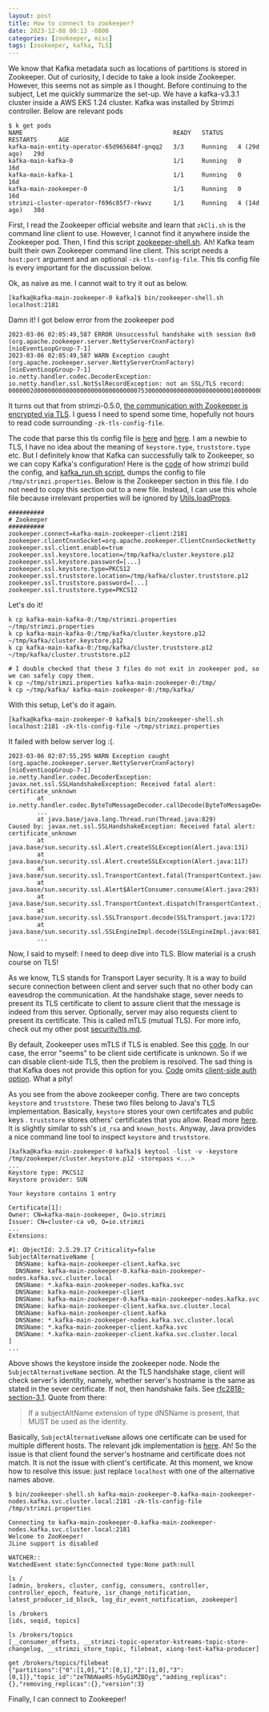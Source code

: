 ```yaml
---
layout: post
title: How to connect to zookeeper?
date: 2023-12-08 00:13 -0800
categories: [zookeeper, misc]
tags: [zookeeper, kafka, TLS]
---
```


<!-- END doctoc generated TOC please keep comment here to allow auto update -->

We know that Kafka metadata such as locations of partitions is stored in
Zookeeper. Out of curiosity, I decide to take a look inside Zookeeper. However,
this seems not as simple as I thought. Before continuing to the subject, Let me
quickly summarize the set-up. We have a kafka-v3.3.1 cluster inside a AWS EKS
1.24 cluster. Kafka was installed by Strimzi controller. Below are relevant
pods

```
$ k get pods
NAME                                          READY   STATUS    RESTARTS      AGE
kafka-main-entity-operator-65d965684f-gnqq2   3/3     Running   4 (29d ago)   29d
kafka-main-kafka-0                            1/1     Running   0             16d
kafka-main-kafka-1                            1/1     Running   0             16d
kafka-main-zookeeper-0                        1/1     Running   0             16d
strimzi-cluster-operator-f696c85f7-rkwvz      1/1     Running   4 (14d ago)   30d
```

First, I read the Zookeeper official website and learn that `zkCli.sh` is the
command line client to use. However, I cannot find it anywhere inside the
Zookeeper pod. Then, I find this script
[zookeeper-shell.sh](https://github.com/apache/kafka/blob/1ae6405c479636bc0a4e0ffda91c82ea3bd3a761/bin/zookeeper-shell.sh#L23-L23).
Ah! Kafka team built their own Zookeeper command line client. This script needs
a `host:port` argument and an optional `-zk-tls-config-file`. This tls config
file is every important for the discussion below.

Ok, as naive as me. I cannot wait to try it out as below.

```
[kafka@kafka-main-zookeeper-0 kafka]$ bin/zookeeper-shell.sh localhost:2181
```

Damn it! I got below error from the zookeeper pod

```
2023-03-06 02:05:49,587 ERROR Unsuccessful handshake with session 0x0 (org.apache.zookeeper.server.NettyServerCnxnFactory) [nioEventLoopGroup-7-1]
2023-03-06 02:05:49,587 WARN Exception caught (org.apache.zookeeper.server.NettyServerCnxnFactory) [nioEventLoopGroup-7-1]
io.netty.handler.codec.DecoderException: io.netty.handler.ssl.NotSslRecordException: not an SSL/TLS record: 0000002d000000000000000000000000000075300000000000000000000000100000000000000000000000000000000000
```

It turns out that from strimzi-0.5.0,
[the communication with Zookeeper is encrypted via TLS](https://github.com/strimzi/strimzi-kafka-operator/issues/673).
I guess I need to spend some time, hopefully not hours to read code surrounding
`-zk-tls-config-file`.

The code that parse this tls config file is
[here](https://github.com/apache/kafka/blob/1ae6405c479636bc0a4e0ffda91c82ea3bd3a761/core/src/main/scala/kafka/admin/ZkSecurityMigrator.scala#L128-L128)
and
[here](https://github.com/apache/kafka/blob/1ae6405c479636bc0a4e0ffda91c82ea3bd3a761/core/src/main/scala/kafka/server/KafkaConfig.scala#L321-L321).
I am a newbie to TLS, I have no idea about the meaning of `keystore.type`,
`truststore.type` etc. But I definitely know that Kafka can successfully talk
to Zookeeper, so we can copy Kafka's configuration! Here is the
[code](https://github.com/strimzi/strimzi-kafka-operator/blob/f7f6e901810af1df1b9f437b7bd3d0c722a58510/cluster-operator/src/main/java/io/strimzi/operator/cluster/model/KafkaBrokerConfigurationBuilder.java#L188-L188)
of how strimzi build the config, and
[kafka_run.sh script](https://github.com/strimzi/strimzi-kafka-operator/blob/f7f6e901810af1df1b9f437b7bd3d0c722a58510/docker-images/kafka-based/kafka/scripts/kafka_run.sh#L52-L52),
dumps the config to file `/tmp/strimzi.properties`. Below is the Zookeeper
section in this file. I do not need to copy this section out to a new file.
Instead, I can use this whole file because irrelevant properties will be
ignored by
[Utils.loadProps](https://github.com/apache/kafka/blob/1ae6405c479636bc0a4e0ffda91c82ea3bd3a761/core/src/main/scala/kafka/admin/ZkSecurityMigrator.scala#L128-L128).

```
##########
# Zookeeper
##########
zookeeper.connect=kafka-main-zookeeper-client:2181
zookeeper.clientCnxnSocket=org.apache.zookeeper.ClientCnxnSocketNetty
zookeeper.ssl.client.enable=true
zookeeper.ssl.keystore.location=/tmp/kafka/cluster.keystore.p12
zookeeper.ssl.keystore.password=[...]
zookeeper.ssl.keystore.type=PKCS12
zookeeper.ssl.truststore.location=/tmp/kafka/cluster.truststore.p12
zookeeper.ssl.truststore.password=[...]
zookeeper.ssl.truststore.type=PKCS12
```

Let's do it!

```
k cp kafka-main-kafka-0:/tmp/strimzi.properties ~/tmp/strimzi.properties
k cp kafka-main-kafka-0:/tmp/kafka/cluster.keystore.p12 ~/tmp/kafka/cluster.keystore.p12
k cp kafka-main-kafka-0:/tmp/kafka/cluster.truststore.p12 ~/tmp/kafka/cluster.truststore.p12

# I double checked that these 3 files do not exit in zookeeper pod, so we can safely copy them.
k cp ~/tmp/strimzi.properties kafka-main-zookeeper-0:/tmp/
k cp ~/tmp/kafka/ kafka-main-zookeeper-0:/tmp/kafka/
```

With this setup, Let's do it again.

```
[kafka@kafka-main-zookeeper-0 kafka]$ bin/zookeeper-shell.sh localhost:2181 -zk-tls-config-file ~/tmp/strimzi.properties
```

It failed with below server log :(.

```
2023-03-06 02:07:55,295 WARN Exception caught (org.apache.zookeeper.server.NettyServerCnxnFactory) [nioEventLoopGroup-7-1]
io.netty.handler.codec.DecoderException: javax.net.ssl.SSLHandshakeException: Received fatal alert: certificate_unknown
        at io.netty.handler.codec.ByteToMessageDecoder.callDecode(ByteToMessageDecoder.java:480)
        ...
        at java.base/java.lang.Thread.run(Thread.java:829)
Caused by: javax.net.ssl.SSLHandshakeException: Received fatal alert: certificate_unknown
        at java.base/sun.security.ssl.Alert.createSSLException(Alert.java:131)
        at java.base/sun.security.ssl.Alert.createSSLException(Alert.java:117)
        at java.base/sun.security.ssl.TransportContext.fatal(TransportContext.java:340)
        at java.base/sun.security.ssl.Alert$AlertConsumer.consume(Alert.java:293)
        at java.base/sun.security.ssl.TransportContext.dispatch(TransportContext.java:186)
        at java.base/sun.security.ssl.SSLTransport.decode(SSLTransport.java:172)
        at java.base/sun.security.ssl.SSLEngineImpl.decode(SSLEngineImpl.java:681)
        ...
```

Now, I said to myself: I need to deep dive into TLS. Blow material is a crush
course on TLS!

As we know, TLS stands for Transport Layer security. It is a way to build
secure connection between client and server such that no other body can
eavesdrop the communication. At the handshake stage, sever needs to present its
TLS certificate to client to assure client that the message is indeed from this
server. Optionally, server may also requests client to present its certificate.
This is called mTLS (mutual TLS). For more info, check out my other post
[security/tls.md](../security/tls.md).

By default, Zookeeper uses mTLS if TLS is enabled. See this
[code](https://github.com/apache/zookeeper/blob/df320056140a49423718ee6f0a7c35538281176e/zookeeper-server/src/main/java/org/apache/zookeeper/common/X509Util.java#L129-L141).
In our case, the error "seems" to be client side certificate is unknown. So if
we can disable client-side TLS, then the problem is resolved. The sad thing is
that Kafka does not provide this option for you.
[Code](https://github.com/apache/kafka/blob/1ae6405c479636bc0a4e0ffda91c82ea3bd3a761/core/src/main/scala/kafka/server/KafkaConfig.scala#L321-L321)
omits
[client-side auth option](https://github.com/apache/zookeeper/blob/df320056140a49423718ee6f0a7c35538281176e/zookeeper-server/src/main/java/org/apache/zookeeper/common/X509Util.java#L163).
What a pity!

As you see from the above zookeeper config. There are two concepts `keystore`
and `truststore`. These two files belong to Java's TLS implementation.
Basically, `keystore` stores your own certifcates and public keys .
`truststore` stores others' certificates that you allow. Read more
[here](https://www.baeldung.com/java-keystore-truststore-difference). It is
slightly similar to ssh's `id_rsa` and `known_hosts`. Anyway, Java provides a
nice command line tool to inspect `keystore` and `truststore`.

```
[kafka@kafka-main-zookeeper-0 kafka]$ keytool -list -v -keystore /tmp/zookeeper/cluster.keystore.p12 -storepass <...>
...
Keystore type: PKCS12
Keystore provider: SUN

Your keystore contains 1 entry

Certificate[1]:
Owner: CN=kafka-main-zookeeper, O=io.strimzi
Issuer: CN=cluster-ca v0, O=io.strimzi
...
Extensions:

#1: ObjectId: 2.5.29.17 Criticality=false
SubjectAlternativeName [
  DNSName: kafka-main-zookeeper-client.kafka.svc
  DNSName: kafka-main-zookeeper-0.kafka-main-zookeeper-nodes.kafka.svc.cluster.local
  DNSName: *.kafka-main-zookeeper-nodes.kafka.svc
  DNSName: kafka-main-zookeeper-client
  DNSName: kafka-main-zookeeper-0.kafka-main-zookeeper-nodes.kafka.svc
  DNSName: kafka-main-zookeeper-client.kafka.svc.cluster.local
  DNSName: kafka-main-zookeeper-client.kafka
  DNSName: *.kafka-main-zookeeper-nodes.kafka.svc.cluster.local
  DNSName: *.kafka-main-zookeeper-client.kafka.svc
  DNSName: *.kafka-main-zookeeper-client.kafka.svc.cluster.local
]
...
```

Above shows the keystore inside the zookeeper node. Node the
`SubjectAlternativeName` section. At the TLS handshake stage, client will check
server's identity, namely, whether server's hostname is the same as stated in
the sever certificate. If not, then handshake fails. See
[rfc2818-section-3.1](https://datatracker.ietf.org/doc/html/rfc2818#section-3.1).
Quote from there:

> If a subjectAltName extension of type dNSName is present, that MUST be used
> as the identity.

Basically, `SubjectAlternativeName` allows one certificate can be used for
multiple different hosts. The relevant jdk implementation is
[here](https://github.com/openjdk/jdk/blob/dc08216f0ef55970c96df43bcc86ebd5792d486e/src/java.base/share/classes/sun/security/ssl/X509TrustManagerImpl.java#L457-L457).
Ah! So the issue is that client found the server's hostname and certificate
does not match. It is not the issue with client's certificate. At this moment,
we know how to resolve this issue: just replace `localhost` with one of the
alternative names above.

```
$ bin/zookeeper-shell.sh kafka-main-zookeeper-0.kafka-main-zookeeper-nodes.kafka.svc.cluster.local:2181 -zk-tls-config-file /tmp/strimzi.properties

Connecting to kafka-main-zookeeper-0.kafka-main-zookeeper-nodes.kafka.svc.cluster.local:2181
Welcome to ZooKeeper!
JLine support is disabled

WATCHER::
WatchedEvent state:SyncConnected type:None path:null

ls /
[admin, brokers, cluster, config, consumers, controller, controller_epoch, feature, isr_change_notification, latest_producer_id_block, log_dir_event_notification, zookeeper]

ls /brokers
[ids, seqid, topics]

ls /brokers/topics
[__consumer_offsets, __strimzi-topic-operator-kstreams-topic-store-changelog, __strimzi_store_topic, filebeat, xiong-test-kafka-producer]

get /brokers/topics/filebeat
{"partitions":{"0":[1,0],"1":[0,1],"2":[1,0],"3":[0,1]},"topic_id":"zeTNbNaeRS-h5yGiMZBOyg","adding_replicas":{},"removing_replicas":{},"version":3}
```

Finally, I can connect to Zookeeper!
